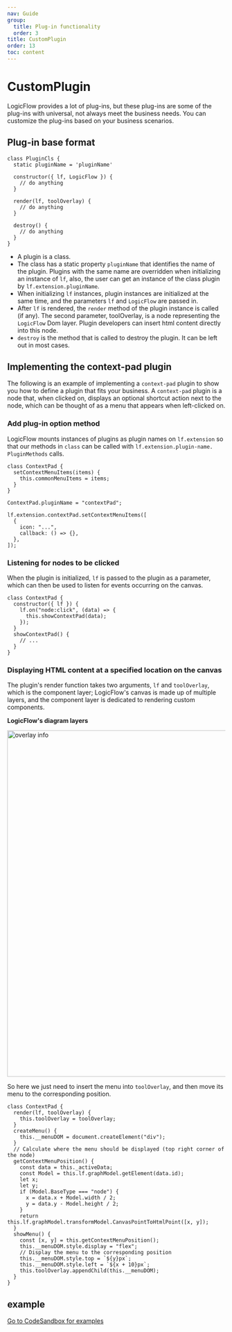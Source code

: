 ```yaml
---
nav: Guide
group:
  title: Plug-in functionality
  order: 3
title: CustomPlugin
order: 13
toc: content
---
```


# CustomPlugin

LogicFlow provides a lot of plug-ins, but these plug-ins are some of the plug-ins with universal, not always meet the business needs. You can customize the plug-ins based on your business scenarios.

## Plug-in base format

```tsx | pure
class PluginCls {
  static pluginName = 'pluginName'

  constructor({ lf, LogicFlow }) {
    // do anything
  }

  render(lf, toolOverlay) {
    // do anything
  }

  destroy() {
    // do anything
  }
}
```

- A plugin is a class.
- The class has a static property `pluginName` that identifies the name of the plugin. Plugins with the same name are overridden when initializing an instance of `lf`, also, the user can get an instance of the class plugin by `lf.extension.pluginName`.
- When initializing `lf` instances, plugin instances are initialized at the same time, and the parameters `lf` and `LogicFlow` are passed in.
- After `lf` is rendered, the `render` method of the plugin instance is called (if any). The second parameter, toolOverlay, is a node representing the `LogicFlow` Dom layer. Plugin developers can insert html content directly into this node.
- `destroy` is the method that is called to destroy the plugin. It can be left out in most cases.

## Implementing the context-pad plugin

The following is an example of implementing a `context-pad` plugin to show you how to define a plugin that fits your business. A `context-pad` plugin is a node that, when clicked on, displays an optional shortcut action next to the node, which can be thought of as a menu that appears when left-clicked on.

### Add plug-in option method

LogicFlow mounts instances of plugins as plugin names on `lf.extension` so that our methods in `class` can be called with `lf.extension.plugin-name. PluginMethods` calls.

```tsx | pure
class ContextPad {
  setContextMenuItems(items) {
    this.commonMenuItems = items;
  }
}

ContextPad.pluginName = "contextPad";

lf.extension.contextPad.setContextMenuItems([
  {
    icon: "...",
    callback: () => {},
  },
]);
```

### Listening for nodes to be clicked

When the plugin is initialized, `lf` is passed to the plugin as a parameter, which can then be used to listen for events occurring on the canvas.

```tsx | pure
class ContextPad {
  constructor({ lf }) {
    lf.on("node:click", (data) => {
      this.showContextPad(data);
    });
  }
  showContextPad() {
    // ...
  }
}
```

### Displaying HTML content at a specified location on the canvas

The plugin's render function takes two arguments, `lf` and `toolOverlay`, which is the component layer; LogicFlow's canvas is made up of multiple layers, and the component layer is dedicated to rendering custom components.

**LogicFlow's diagram layers**

<img src="../../../public/overlay.png" alt="overlay info" width="798">

So here we just need to insert the menu into `toolOverlay`, and then move its menu to the corresponding position.

```tsx | pure
class ContextPad {
  render(lf, toolOverlay) {
    this.toolOverlay = toolOverlay;
  }
  createMenu() {
    this.__menuDOM = document.createElement("div");
  }
  // Calculate where the menu should be displayed (top right corner of the node)
  getContextMenuPosition() {
    const data = this._activeData;
    const Model = this.lf.graphModel.getElement(data.id);
    let x;
    let y;
    if (Model.BaseType === "node") {
      x = data.x + Model.width / 2;
      y = data.y - Model.height / 2;
    }
    return this.lf.graphModel.transformModel.CanvasPointToHtmlPoint([x, y]);
  }
  showMenu() {
    const [x, y] = this.getContextMenuPosition();
    this.__menuDOM.style.display = "flex";
    // Display the menu to the corresponding position
    this.__menuDOM.style.top = `${y}px`;
    this.__menuDOM.style.left = `${x + 10}px`;
    this.toolOverlay.appendChild(this.__menuDOM);
  }
}
```

## example

<a href="https://codesandbox.io/embed/logicflow-base22-rl301?fontsize=14&hidenavigation=1&theme=dark&view=preview" target="_blank"> Go to CodeSandbox for examples</a>
